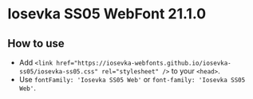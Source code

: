 # Iosevka SS05 WebFont 21.1.0

## How to use

- Add `<link href="https://iosevka-webfonts.github.io/iosevka-ss05/iosevka-ss05.css" rel="stylesheet" />` to your `<head>`.
- Use `fontFamily: 'Iosevka SS05 Web'` or `font-family: 'Iosevka SS05 Web'`.
